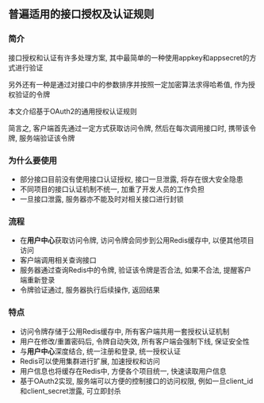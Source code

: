 <!-- --- title: 普遍适用的接口授权及认证规则 -->

##  普遍适用的接口授权及认证规则

### 简介

   
接口授权和认证有许多处理方案, 其中最简单的一种使用appkey和appsecret的方式进行验证

另外还有一种是通过对接口中的参数排序并按照一定加密算法求得哈希值, 作为授权验证的令牌

本文介绍基于OAuth2的通用授权认证规则

简言之, 客户端首先通过一定方式获取访问令牌, 然后在每次调用接口时, 携带该令牌, 服务端验证该令牌

### 为什么要使用

* 部分接口目前没有使用接口认证授权, 接口一旦泄露, 将存在很大安全隐患
* 不同项目的接口认证机制不统一, 加重了开发人员的工作负担
* 一旦接口泄露, 服务器亦不能及时对相关接口进行封锁

### 流程

* 在**用户中心**获取访问令牌, 访问令牌会同步到公用Redis缓存中, 以便其他项目访问
* 客户端调用相关查询接口
* 服务器通过查询Redis中的令牌, 验证该令牌是否合法, 如果不合法, 提醒客户端重新登录
* 令牌验证通过, 服务器执行后续操作, 返回结果

### 特点

* 访问令牌存储于公用Redis缓存中, 所有客户端共用一套授权认证机制
* 用户在修改/重置密码后, 令牌自动失效, 所有客户端会强制下线, 保证安全性
* 与**用户中心**深度结合, 统一注册和登录, 统一授权认证
* Redis可以使用集群进行扩展, 加速授权和访问
* 用户信息也将缓存在Redis中, 方便各个项目统一, 快速读取用户信息
* 基于OAuth2实现, 服务端可以方便的控制接口的访问权限, 例如一旦client_id和client_secret泄露, 可立即封杀
